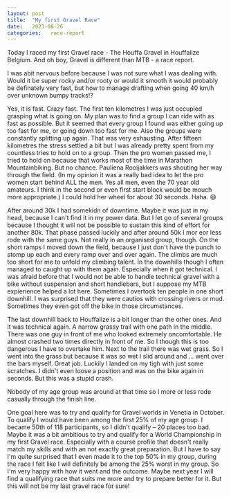 ```yaml
---
layout: post
title:  "My first Gravel Race"
date:   2023-08-26
categories:   race-report
---
```


Today I raced my first Gravel race - The Houffa Gravel in Houffalize Belgium. And oh boy, Gravel is different than MTB - a race report.

I was abit nervous before because I was not sure what I was dealing with. Would it be super rocky and/or rooty or would it smooth it would probably be definately very fast, but how to manage drafting when going 40 km/h over unknown bumpy tracks!?

Yes, it is fast. Crazy fast. The first ten kilometres I was just occupied grasping what is going on. My plan was to find a group I can ride with as fast as possible. But it seemed that every group I found was either going up too fast for me, or going down too fast for me. Also the groups were constantly splitting up again. That was very exhausting. After fifteen kilometres the stress settled a bit but I was already pretty spent from my countless tries to hold on to a group. Then the pro women passed me, I tried to hold on because that works most of the time in Marathon Mountainbiking. But no chance. Pauliena Rooijakkers was shouting her way through the field. (In my opinion it was a really bad idea to let the pro women start behind ALL the men. Yes all men, even the 70 year old amateurs. I think in the second or even first start block would be mouch more appropriate.) I could hold her wheel for about 30 seconds. Haha. 😄 

After around 30k I had somekidn of downtime. Maybe it was just in my head, because I can't find it in my power data. But I let go of several groups because I thought it will not be possible to sustain this kind of effort for another 80k. That phase passed luckily and after around 50k I mor eor less rode with the same guys. Not really in an organised group, though. On the short ramps I moved down the field, because I just don't have the punch to stomp up each and every ramp over and over again. The climbs are much too short for me to unfold my climbing talent. In the downhills though I often managed to caught up with them again. Especially when it got technical. I was afraid before that I would not be able to handle technical gravel with a bike without suspension and short handlebars, but I suppose my MTB expierience helped a lot here. Sometimes I overtook ten people in one short downhill. I was surprised that they were cautios with crossing rivers or mud. Sometimes they even got off the bike in those circumstances.

The last downhill back to Houffalize is a bit longer than the other ones. And it was technical again. A narrow grassy trail with one path in the middle. There was one guy in front of me who looked extremely oncomfortable. He almost crashed two times directly in front of me. So I though this is too dangerous I have to overtake him. Next to the trail there was wet grass. So I went into the grass but because it was so wet I slid around and ... went over the bars myself. Great job. Luckily I landed on my tigh with just some scratches. I didn't even loose a position and was on the bike again in seconds. But this was a stupid crash. 

Nobody of my age group was around at that time so I more or less rode casually through the finish line.

One goal here was to try and qualify for Gravel worlds in Venetia in October. To qualify I would have been among the first 25% of my age group. I became 50th of 118 participants, so I didn't qualify – 20 places too bad. Maybe it was a bit ambitious to try and qualify for a World Championship in my first Gravel race. Especially with a course profile that doesn't really match my skills and with an not exactly great preparation. But I have to say I'm quite surprised that I even made it to the top 50% in my group, during the race I felt like I will definitely be among the 25% worst in my group. So I'm very happy with how it went and the outcome. Maybe next year I will find a qualifying race that suits me more and try to prepare better for it. But this will not be my last gravel race for sure!